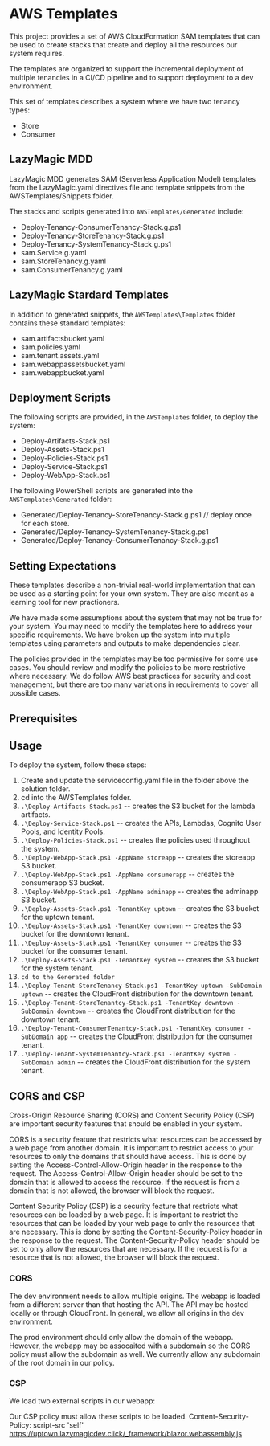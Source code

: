 # AWS Templates
This project provides a set of AWS CloudFormation SAM templates that can be used to create stacks that create and deploy all the resources our system requires.

The templates are organized to support the incremental deployment of multiple tenancies in a CI/CD pipeline and to support  deployment to a dev environment.

This set of templates describes a system where we have two tenancy types:
- Store
- Consumer

## LazyMagic MDD
LazyMagic MDD generates SAM (Serverless Application Model) templates from the LazyMagic.yaml directives file and template snippets from the AWSTemplates/Snippets folder. 

The stacks and scripts generated into ```AWSTemplates/Generated``` include:
- Deploy-Tenancy-ConsumerTenancy-Stack.g.ps1
- Deploy-Tenancy-StoreTenancy-Stack.g.ps1
- Deploy-Tenancy-SystemTenancy-Stack.g.ps1
- sam.Service.g.yaml 
- sam.StoreTenancy.g.yaml
- sam.ConsumerTenancy.g.yaml

## LazyMagic Stardard Templates
In addition to generated snippets, the ```AWSTemplates\Templates``` folder contains these standard templates:
- sam.artifactsbucket.yaml
- sam.policies.yaml
- sam.tenant.assets.yaml
- sam.webappassetsbucket.yaml
- sam.webappbucket.yaml


## Deployment Scripts
The following scripts are provided, in the ```AWSTemplates``` folder, to deploy the system:
- Deploy-Artifacts-Stack.ps1
- Deploy-Assets-Stack.ps1
- Deploy-Policies-Stack.ps1
- Deploy-Service-Stack.ps1
- Deploy-WebApp-Stack.ps1


The following PowerShell scripts are generated into the ```AWSTemplates\Generated``` folder:
- Generated/Deploy-Tenancy-StoreTenancy-Stack.g.ps1  // deploy once for each store. 
- Generated/Deploy-Tenancy-SystemTenancy-Stack.g.ps1 
- Generated/Deploy-Tenancy-ConsumerTenancy-Stack.g.ps1 


## Setting Expectations
These templates describe a non-trivial real-world implementation that can be used as a starting point for your own system.  They are also meant as a learning tool for new practioners.

We have made some assumptions about the system that may not be true for your system. You may need to modify the templates here to address your specific requirements. We have broken up the system into multiple templates using parameters and outputs to make dependencies clear. 

The policies provided in the templates may be too permissive for some use cases. You should review and modify the policies to be more restrictive where necessary. We do follow AWS best practices for security and cost management, but there are too many variations in requirements to cover all possible cases.

## Prerequisites


## Usage 
To deploy the system, follow these steps:
1. Create and update the serviceconfig.yaml file in the folder above the solution folder.
2. cd into the AWSTemplates folder.
3. ```.\Deploy-Artifacts-Stack.ps1``` -- creates the S3 bucket for the lambda artifacts.
4. ```.\Deploy-Service-Stack.ps1``` -- creates the APIs, Lambdas, Cognito User Pools, and Identity Pools.
5. ```.\Deploy-Policies-Stack.ps1``` -- creates the policies used throughout the system.
6. ```.\Deploy-WebApp-Stack.ps1 -AppName storeapp``` -- creates the storeapp S3 bucket.
7. ```.\Deploy-WebApp-Stack.ps1 -AppName consumerapp``` -- creates the consumerapp S3 bucket.
8. ```.\Deploy-WebApp-Stack.ps1 -AppName adminapp``` -- creates the adminapp S3 bucket.
9. ```.\Deploy-Assets-Stack.ps1 -TenantKey uptown``` -- creates the S3 bucket for the uptown tenant.
10. ```.\Deploy-Assets-Stack.ps1 -TenantKey downtown``` -- creates the S3 bucket for the downtown tenant.
11. ```.\Deploy-Assets-Stack.ps1 -TenantKey consumer``` -- creates the S3 bucket for the consumer tenant.
12. ```.\Deploy-Assets-Stack.ps1 -TenantKey system``` -- creates the S3 bucket for the system tenant.
13. ```cd to the Generated folder```
14. ```.\Deploy-Tenant-StoreTenancy-Stack.ps1 -TenantKey uptown -SubDomain uptown``` -- creates the CloudFront distribution for the downtown tenant.
15. ```.\Deploy-Tenant-StoreTenantcy-Stack.ps1 -TenantKey downtown -SubDomain downtown``` -- creates the CloudFront distribution for the downtown tenant.
16. ```.\Deploy-Tenant-ConsumerTenantcy-Stack.ps1 -TenantKey consumer -SubDomain app``` -- creates the CloudFront distribution for the consumer tenant.
17. ```.\Deploy-Tenant-SystemTenantcy-Stack.ps1 -TenantKey system -SubDomain admin``` -- creates the CloudFront distribution for the system tenant.


## CORS and CSP

Cross-Origin Resource Sharing (CORS) and Content Security Policy (CSP) are important security features that should be enabled in your system.

CORS is a security feature that restricts what resources can be accessed by a web page from another domain. It is important to restrict access to your resources to only the domains that should have access. This is done by setting the Access-Control-Allow-Origin header in the response to the request. The Access-Control-Allow-Origin header should be set to the domain that is allowed to access the resource. If the request is from a domain that is not allowed, the browser will block the request.

Content Security Policy (CSP) is a security feature that restricts what resources can be loaded by a web page. It is important to restrict the resources that can be loaded by your web page to only the resources that are necessary. This is done by setting the Content-Security-Policy header in the response to the request. The Content-Security-Policy header should be set to only allow the resources that are necessary. If the request is for a resource that is not allowed, the browser will block the request.

### CORS
The dev environment needs to allow multiple origins. The webapp is loaded from a different server than that hosting the API. The API may be hosted locally or through CloudFront. In general, we allow all origins in the dev environment.

The prod environment should only allow the domain of the webapp. However, the webapp may be assocaited with a subdomain so the CORS policy must allow the subdomain as well. We currently allow any subdomain of the root domain in our policy.

### CSP

We load two external scripts in our webapp:
    <script src="_framework/blazor.webassembly.js"></script>

Our CSP policy must allow these scripts to be loaded. 
Content-Security-Policy: script-src 'self' https://uptown.lazymagicdev.click/_framework/blazor.webassembly.js


